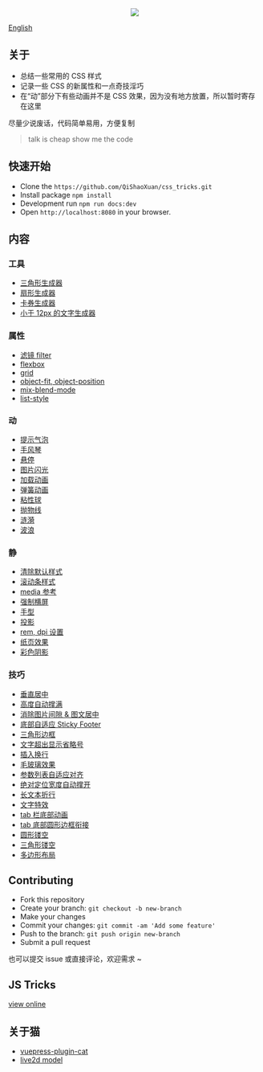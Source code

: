 <div align="center"><img src="https://raw.githubusercontent.com/QiShaoXuan/css_tricks/master/logo.png"></div>

<a href='https://github.com/QiShaoXuan/css_tricks/blob/master/README_en.md'>English</a>

## 关于

- 总结一些常用的 CSS 样式
- 记录一些 CSS 的新属性和一点奇技淫巧
- 在“动”部分下有些动画并不是 CSS 效果，因为没有地方放置，所以暂时寄存在这里

尽量少说废话，代码简单易用，方便复制

> talk is cheap show me the code

## 快速开始

- Clone the `https://github.com/QiShaoXuan/css_tricks.git`
- Install package `npm install`
- Development run `npm run docs:dev`
- Open `http://localhost:8080` in your browser.

## 内容 

### 工具
- <a href="https://qishaoxuan.github.io/css_tricks/createTriangle/">三角形生成器</a>
- <a href="https://qishaoxuan.github.io/css_tricks/sector/">扇形生成器</a>
- <a href="https://qishaoxuan.github.io/css_tricks/hollowOut/"> 卡券生成器</a>
- <a href="https://qishaoxuan.github.io/css_tricks/smallFont/">小于 12px 的文字生成器</a>

### 属性
- <a href="https://qishaoxuan.github.io/css_tricks/filter/">滤镜 filter</a>
- <a href="https://qishaoxuan.github.io/css_tricks/flexbox/">flexbox</a>
- <a href="https://qishaoxuan.github.io/css_tricks/grid/">grid</a>
- <a href="https://qishaoxuan.github.io/css_tricks/object/">object-fit, object-position</a>
- <a href="https://qishaoxuan.github.io/css_tricks/mixBlendMode/">mix-blend-mode</a>
- <a href="https://qishaoxuan.github.io/css_tricks/list/">list-style</a>

### 动
- <a href="https://qishaoxuan.github.io/css_tricks/poptip/">提示气泡</a>
- <a href="https://qishaoxuan.github.io/css_tricks/accordion/">手风琴</a>
- <a href="https://qishaoxuan.github.io/css_tricks/hover/">悬停</a>
- <a href="https://qishaoxuan.github.io/css_tricks/flash/">图片闪光</a>
- <a href="https://qishaoxuan.github.io/css_tricks/loading/">加载动画</a>
- <a href="https://qishaoxuan.github.io/css_tricks/spring/">弹簧动画</a>
- <a href="https://qishaoxuan.github.io/css_tricks/stickyBall/">粘性球</a>
- <a href="https://qishaoxuan.github.io/css_tricks/parabola/">抛物线</a>
- <a href="https://qishaoxuan.github.io/css_tricks/notCSS/ripple">涟漪</a>
- <a href="https://qishaoxuan.github.io/css_tricks/notCSS/wave">波浪</a>

### 静
- <a href="https://qishaoxuan.github.io/css_tricks/reset/">清除默认样式</a>
- <a href="https://qishaoxuan.github.io/css_tricks/scrollTemp/">滚动条样式</a>
- <a href="https://qishaoxuan.github.io/css_tricks/media/">media 参考</a>
- <a href="https://qishaoxuan.github.io/css_tricks/landscapeScreen/">强制横屏</a>
- <a href="https://qishaoxuan.github.io/css_tricks/cursor/">手型</a>
- <a href="https://qishaoxuan.github.io/css_tricks/shadow/">投影</a>
- <a href="https://qishaoxuan.github.io/css_tricks/remDpi/">rem, dpi 设置</a>
- <a href="https://qishaoxuan.github.io/css_tricks/paper/">纸页效果</a>
- <a href="https://qishaoxuan.github.io/css_tricks/colorShadow/">彩色阴影</a>

### 技巧
- <a href="https://qishaoxuan.github.io/css_tricks/verticalMiddle/">垂直居中</a>
- <a href="https://qishaoxuan.github.io/css_tricks/autoHeight/">高度自动撑满</a>
- <a href="https://qishaoxuan.github.io/css_tricks/vertical/">消除图片间隙 & 图文居中</a>
- <a href="https://qishaoxuan.github.io/css_tricks/bottom/">底部自适应 Sticky Footer</a>
- <a href="https://qishaoxuan.github.io/css_tricks/triangle/">三角形边框</a>
- <a href="https://qishaoxuan.github.io/css_tricks/ellipsis/">文字超出显示省略号</a>
- <a href="https://qishaoxuan.github.io/css_tricks/lineBreak/">插入换行</a>
- <a href="https://qishaoxuan.github.io/css_tricks/glass/">毛玻璃效果</a>
- <a href="https://qishaoxuan.github.io/css_tricks/align/">参数列表自适应对齐</a>
- <a href="https://qishaoxuan.github.io/css_tricks/positionWidth/">绝对定位宽度自动撑开</a>
- <a href="https://qishaoxuan.github.io/css_tricks/longText/">长文本折行</a>
- <a href="https://qishaoxuan.github.io/css_tricks/textShadow/">文字特效</a>
- <a href="https://qishaoxuan.github.io/css_tricks/tab/">tab 栏底部动画</a>
- <a href="https://qishaoxuan.github.io/css_tricks/tab/circle-border.md">tab 底部圆形边框衔接</a>
- <a href="https://qishaoxuan.github.io/css_tricks/hollowOut/">圆形镂空</a>
- <a href="https://qishaoxuan.github.io/css_tricks/hollowOut/trangle.md">三角形镂空</a>
- <a href="https://qishaoxuan.github.io/css_tricks/polygonLayout/">多边形布局</a>


## Contributing

- Fork this repository
- Create your branch: `git checkout -b new-branch`
- Make your changes
- Commit your changes: `git commit -am 'Add some feature'`
- Push to the branch: `git push origin new-branch`
- Submit a pull request

也可以提交 issue 或直接评论，欢迎需求 ~

## JS Tricks

<a href="https://qishaoxuan.github.io/js_tricks/" target="_blank">view online</a>

## 关于猫

- <a href="https://github.com/QiShaoXuan/vuepress-plugin-cat" target="_blank">vuepress-plugin-cat</a>
- <a href="https://github.com/QiShaoXuan/live2DModel">live2d model</a>
